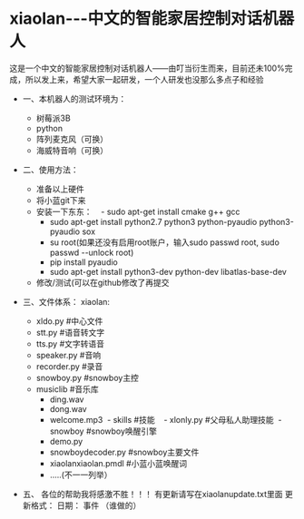 # xiaolan---中文的智能家居控制对话机器人

这是一个中文的智能家居控制对话机器人——由叮当衍生而来，目前还未100%完成，所以发上来，希望大家一起研发，一个人研发也没那么多点子和经验
- 一、本机器人的测试环境为：
  - 树莓派3B
  - python
  - 阵列麦克风（可换）
  - 海威特音响（可换）

- 二、使用方法：
  - 准备以上硬件
  - 将小蓝git下来
  - 安装一下东东：
    - sudo apt-get install cmake g++ gcc
    - sudo apt-get install python2.7 python3 python-pyaudio python3-pyaudio sox
    - su root(如果还没有启用root账户，输入sudo passwd root, sudo passwd --unlock root)
    - pip install pyaudio
    - sudo apt-get install python3-dev python-dev libatlas-base-dev
  - 修改/测试(可以在github修改了再提交

- 三、文件体系：
xiaolan:
  - xldo.py #中心文件
  - stt.py #语音转文字
  - tts.py #文字转语音
  - speaker.py #音响
  - recorder.py #录音
  - snowboy.py #snowboy主控
  - musiclib #音乐库
    - ding.wav
    - dong.wav
    - welcome.mp3
  - skills #技能
    - xlonly.py #父母私人助理技能
  - snowboy #snowboy唤醒引擎
    - demo.py
    - snowboydecoder.py #snowboy主要文件
    - xiaolanxiaolan.pmdl #小蓝小蓝唤醒词
    - .....(不一一列举）
  
- 五、
  各位的帮助我将感激不胜！！！
  有更新请写在xiaolanupdate.txt里面
  更新格式：
  日期：
  事件  （谁做的）
